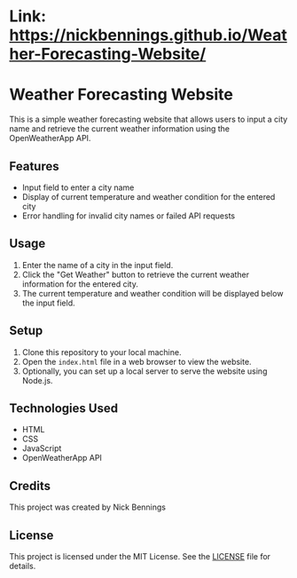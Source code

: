 # Link: https://nickbennings.github.io/Weather-Forecasting-Website/

# Weather Forecasting Website

This is a simple weather forecasting website that allows users to input a city name and retrieve the current weather information using the OpenWeatherApp API.

## Features

- Input field to enter a city name
- Display of current temperature and weather condition for the entered city
- Error handling for invalid city names or failed API requests

## Usage

1. Enter the name of a city in the input field.
2. Click the "Get Weather" button to retrieve the current weather information for the entered city.
3. The current temperature and weather condition will be displayed below the input field.

## Setup

1. Clone this repository to your local machine.
2. Open the `index.html` file in a web browser to view the website.
3. Optionally, you can set up a local server to serve the website using Node.js.

## Technologies Used

- HTML
- CSS
- JavaScript
- OpenWeatherApp API

## Credits

This project was created by Nick Bennings

## License

This project is licensed under the MIT License. See the [LICENSE](LICENSE) file for details.
